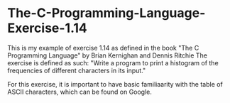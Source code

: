 # The-C-Programming-Language-Exercise-1.14
This is my example of exercise 1.14 as defined in the book "The C Programming Language" by Brian Kernighan and Dennis Ritchie The exercise is defined as such: "Write a program to print a histogram of the frequencies of different characters in its input."

For this exercise, it is important to have basic familiaarity with the table of ASCII characters, which can be found on Google.

